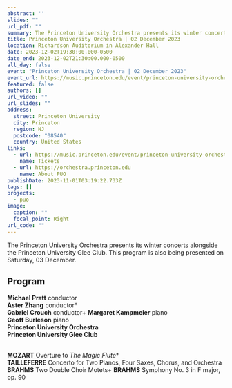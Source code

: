 ```yaml
---
abstract: ''
slides: ""
url_pdf: ""
summary: The Princeton University Orchestra presents its winter concerts alongside the Princeton University Glee Club.
title: Princeton University Orchestra | 02 December 2023
location: Richardson Auditorium in Alexander Hall
date: 2023-12-02T19:30:00.000-0500
date_end: 2023-12-02T21:30:00.000-0500
all_day: false
event: "Princeton University Orchestra | 02 December 2023"
event_url: https://music.princeton.edu/event/princeton-university-orchestra-and-glee-club-concert/2023-12-02/
featured: false
authors: []
url_video: ""
url_slides: ""
address:
  street: Princeton University
  city: Princeton
  region: NJ
  postcode: "08540"
  country: United States
links:
  - url: https://music.princeton.edu/event/princeton-university-orchestra-and-glee-club-concert/2023-12-02/
    name: Tickets
  - url: https://orchestra.princeton.edu
    name: About PUO
publishDate: 2023-11-01T03:19:22.733Z
tags: []
projects:
  - puo
image:
  caption: ""
  focal_point: Right
url_code: ""
---
```

The Princeton University Orchestra presents its winter concerts alongside the Princeton University Glee Club. This program is also being presented on Saturday, 03 December.

## Program
**Michael Pratt** conductor<br>
**Aster Zhang** conductor\*<br>
**Gabriel Crouch** conductor+
**Margaret Kampmeier** piano <br>
**Geoff Burleson** piano <br>
**Princeton University Orchestra**<br>
**Princeton University Glee Club**
<br><br>

**MOZART** Overture to *The Magic Flute*\*<br>
**TAILLEFERRE** Concerto for Two Pianos, Four Saxes, Chorus, and Orchestra<br>
**BRAHMS** Two Double Choir Motets+
**BRAHMS** Symphony No. 3 in F major, op. 90

